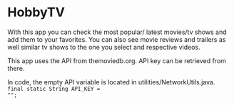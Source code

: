 # HobbyTV

With this app you can check the most popular/ latest movies/tv shows and add them to your favorites. You can also see movie reviews and trailers as well similar tv shows to the one you select and respective videos.

This app uses the API from themoviedb.org. API key can be retrieved from there.

In code, the empty API variable is located in utilities/NetworkUtils.java. 
<code>final static String API_KEY = "";</code>

